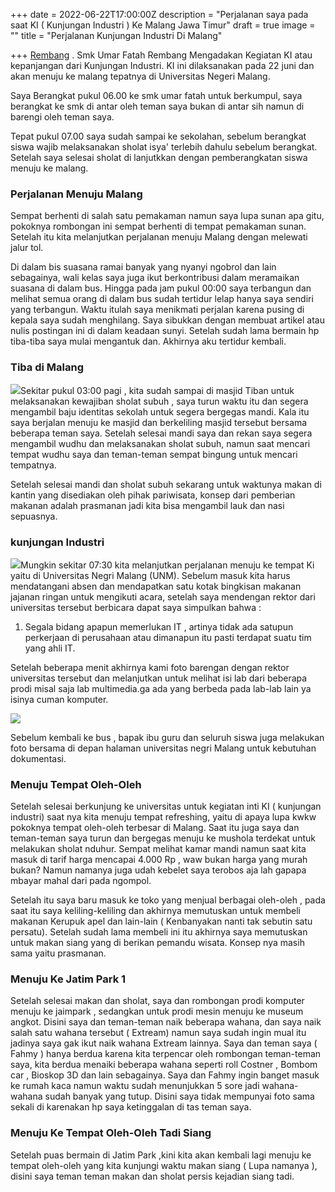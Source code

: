 +++
date = 2022-06-22T17:00:00Z
description = "Perjalanan saya pada saat KI ( Kunjungan Industri ) Ke Malang Jawa Timur"
draft = true
image = ""
title = "Perjalanan Kunjungan Industri Di Malang"

+++
[Rembang]() . Smk Umar Fatah Rembang Mengadakan Kegiatan KI atau kepanjangan dari Kunjungan Industri. KI ini dilaksanakan pada 22 juni dan akan menuju ke malang tepatnya di Universitas Negeri Malang.

Saya Berangkat pukul 06.00 ke smk umar fatah untuk berkumpul, saya berangkat ke smk di antar oleh teman saya bukan di antar sih namun di barengi oleh teman saya.

Tepat pukul 07.00 saya sudah sampai ke sekolahan, sebelum berangkat siswa wajib melaksanakan sholat isya' terlebih dahulu sebelum berangkat. Setelah saya selesai sholat di lanjutkkan dengan pemberangkatan siswa menuju ke malang.

### **Perjalanan Menuju Malang**

Sempat berhenti di salah satu pemakaman namun saya lupa sunan apa gitu, pokoknya rombongan ini sempat berhenti di tempat pemakaman sunan. Setelah itu kita melanjutkan perjalanan menuju Malang dengan melewati jalur tol.

Di dalam bis suasana ramai banyak yang nyanyi ngobrol dan lain sebagainya, wali kelas saya juga ikut berkontribusi dalam meramaikan suasana di dalam bus. Hingga pada jam pukul 00:00 saya terbangun dan melihat semua orang di dalam bus sudah tertidur lelap hanya saya sendiri yang terbangun. Waktu itulah saya menikmati perjalan karena pusing di kepala saya sudah menghilang. Saya sibukkan dengan membuat artikel atau nulis postingan ini di dalam keadaan sunyi. Setelah sudah lama bermain hp tiba-tiba saya mulai mengantuk dan. Akhirnya aku tertidur kembali.

### **Tiba di Malang**

![](/uploads/img-20220625-wa0086.jpg)Sekitar pukul 03:00 pagi , kita sudah sampai di masjid Tiban untuk melaksanakan kewajiban sholat subuh , saya turun waktu itu dan segera mengambil baju identitas sekolah untuk segera bergegas mandi. Kala itu saya berjalan menuju ke masjid dan berkeliling masjid tersebut bersama beberapa teman saya. Setelah selesai mandi saya dan rekan saya segera mengambil wudhu dan melaksanakan sholat subuh, namun saat mencari tempat wudhu saya dan teman-teman sempat bingung untuk mencari tempatnya.

Setelah selesai mandi dan sholat subuh sekarang untuk waktunya makan di kantin yang disediakan oleh pihak pariwisata, konsep dari pemberian makanan adalah prasmanan jadi kita bisa mengambil lauk dan nasi sepuasnya.

### **kunjungan Industri**

![](/uploads/img-20220625-wa0085.jpg)Mungkin sekitar 07:30 kita melanjutkan perjalanan menuju ke tempat Ki yaitu di Universitas Negri Malang (UNM). Sebelum masuk kita harus mendatangani absen dan mendapatkan satu kotak bingkisan makanan jajanan ringan untuk mengikuti acara, setelah saya mendengan rektor dari universitas tersebut berbicara dapat saya simpulkan bahwa :

1. Segala bidang apapun memerlukan IT , artinya tidak ada satupun perkerjaan di perusahaan atau dimanapun itu pasti terdapat suatu tim yang ahli IT.

Setelah beberapa menit akhirnya kami foto barengan dengan rektor universitas tersebut dan melanjutkan untuk melihat isi lab dari beberapa prodi misal saja lab multimedia.ga ada yang berbeda pada lab-lab lain ya isinya cuman komputer.

![](/uploads/img-20220625-wa0087.jpg)

Sebelum kembali ke bus , bapak ibu guru dan seluruh siswa juga melakukan foto bersama di depan halaman universitas negri Malang untuk kebutuhan dokumentasi.

### **Menuju Tempat Oleh-Oleh**

Setelah selesai berkunjung ke universitas untuk kegiatan inti KI ( kunjungan industri) saat nya kita menuju tempat refreshing, yaitu di apaya lupa kwkw pokoknya tempat oleh-oleh terbesar di Malang. Saat itu juga saya dan teman-teman saya turun dan bergegas menuju ke mushola terdekat untuk melakukan sholat nduhur. Sempat melihat kamar mandi namun saat kita masuk di tarif harga mencapai 4.000 Rp , waw bukan harga yang murah bukan? Namun namanya juga udah kebelet saya terobos aja lah gapapa mbayar mahal dari pada ngompol.

Setelah itu saya baru masuk ke toko yang menjual berbagai oleh-oleh , pada saat itu saya keliling-keliling dan akhirnya memutuskan untuk membeli makanan Kerupuk apel dan lain-lain ( Kenbanyakan nanti tak sebutin satu persatu). Setelah sudah lama membeli ini itu akhirnya saya memutuskan untuk makan siang yang di berikan pemandu wisata. Konsep nya masih sama yaitu prasmanan.

### **Menuju Ke Jatim Park 1**

Setelah selesai makan dan sholat, saya dan rombongan prodi komputer menuju ke jaimpark , sedangkan untuk prodi mesin menuju ke museum angkot. Disini saya dan teman-teman naik beberapa wahana, dan saya naik salah satu wahana tersebut ( Extream) namun saya sudah ingin mual itu jadinya saya gak ikut naik wahana Extream lainnya. Saya dan teman saya ( Fahmy ) hanya berdua karena kita terpencar oleh rombongan teman-teman saya, kita berdua menaiki beberapa wahana seperti roll Costner , Bombom car , Bioskop 3D dan lain sebagainya. Saya dan Fahmy ingin banget masuk ke rumah kaca namun waktu sudah menunjukkan 5 sore jadi wahana-wahana sudah banyak yang tutup. Disini saya tidak mempunyai foto sama sekali di karenakan hp saya ketinggalan di tas teman saya.

### **Menuju Ke Tempat Oleh-Oleh Tadi Siang**

Setelah puas bermain di Jatim Park ,kini kita akan kembali lagi menuju ke tempat oleh-oleh yang kita kunjungi waktu makan siang ( Lupa namanya ), disini saya teman teman makan dan sholat persis kejadian siang tadi.